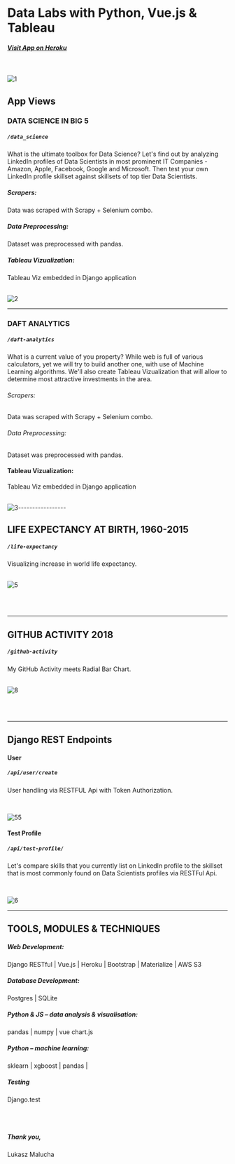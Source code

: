 # Data Labs with Python, Vue.js & Tableau


##### [Visit App on Heroku](https://data-labs-python.herokuapp.com/)

<br>

![1](https://user-images.githubusercontent.com/26208598/70999599-a06d6900-20d1-11ea-967a-a639f11aa64d.PNG)
## App Views

### DATA SCIENCE IN BIG 5
##### `/data_science`
What is the ultimate toolbox for Data Science? Let's find out by analyzing LinkedIn profiles of Data Scientists in most prominent IT Companies - Amazon, Apple, Facebook, Google and Microsoft.
Then test your own LinkedIn profile skillset against skillsets of top tier Data Scientists.

##### Scrapers:

Data was scraped with Scrapy + Selenium combo.

##### Data Preprocessing:
Dataset was preprocessed with pandas. 


##### Tableau Vizualization:
Tableau Viz embedded in Django application
<br>
<br>

![2](https://user-images.githubusercontent.com/26208598/70999600-a105ff80-20d1-11ea-9282-5717e048f63c.PNG)




-----------------

### DAFT ANALYTICS

##### `/daft-analytics`
What is a current value of you property? While web is full of various calculators, yet we will try to build another one, with use of Machine Learning algorithms. 
We'll also create Tableau Vizualization that will allow to determine most attractive investments in the area.


###### Scrapers:

Data was scraped with Scrapy + Selenium combo. 

###### Data Preprocessing:
Dataset was preprocessed with pandas.


#### Tableau Vizualization:
Tableau Viz embedded in Django application
<br>
<br>

![3](https://user-images.githubusercontent.com/26208598/70999601-a105ff80-20d1-11ea-928d-50520d36069e.PNG)-----------------

## LIFE EXPECTANCY AT BIRTH, 1960-2015
##### `/life-expectancy`
Visualizing increase in world life expectancy.
<br>
<br>

![5](https://user-images.githubusercontent.com/26208598/70999603-a105ff80-20d1-11ea-859b-38dedda05044.PNG)

<br>
<br>

-----------------


## GITHUB ACTIVITY 2018
##### `/github-activity`
My GitHub Activity meets Radial Bar Chart.
<br>
<br>

![8](https://user-images.githubusercontent.com/26208598/54075699-27b3c380-429a-11e9-8ef3-ea21e23b8d50.JPG)

<br>
<br>

-----------------

## Django REST Endpoints

#### User
##### `/api/user/create`

 User handling via RESTFUL Api with Token Authorization.

<br>

![55](https://user-images.githubusercontent.com/26208598/70999607-a19e9600-20d1-11ea-85f2-be494492f250.PNG)

#### Test Profile
##### `/api/test-profile/`

 Let's compare skills that you currently list on LinkedIn profile to the skillset that is most commonly found on Data Scientists profiles via RESTFul Api.

<br>

![6](https://user-images.githubusercontent.com/26208598/70999606-a19e9600-20d1-11ea-9130-bbb25686da04.PNG)



-----------------



## TOOLS, MODULES & TECHNIQUES

##### Web Development:
Django RESTful | Vue.js |  Heroku | Bootstrap | Materialize | AWS S3

##### Database Development:
Postgres | SQLite

##### Python & JS – data analysis & visualisation:
pandas | numpy | vue chart.js

##### Python – machine learning:
sklearn | xgboost | pandas | 

##### Testing
Django.test



<br>
<br>

##### Thank you,

Lukasz Malucha

